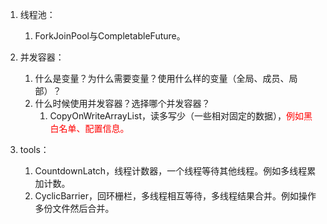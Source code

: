 
1. 线程池：  
    1. ForkJoinPool与CompletableFuture。  

1. 并发容器：  
    1. 什么是变量？为什么需要变量？使用什么样的变量（全局、成员、局部）？  
    2. 什么时候使用并发容器？选择哪个并发容器？  
        1. CopyOnWriteArrayList，读多写少（一些相对固定的数据），<font color = "red">例如黑白名单、配置信息。</font>  

2. tools：  
    1. CountdownLatch，线程计数器，一个线程等待其他线程。例如多线程累加计数。  
    2. CyclicBarrier，回环栅栏，多线程相互等待，多线程结果合并。例如操作多份文件然后合并。  


<!--

找出5亿个整数的文件中的重复数

-->


    